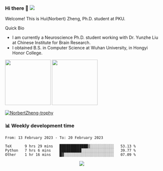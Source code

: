 ### Hi there 👋 ![](https://komarev.com/ghpvc/?username=fassial)

Welcome! This is Hui(Norbert) Zheng, Ph.D. student at PKU.

<!--
**Fassial/fassial** is a ✨ _special_ ✨ repository because its `README.md` (this file) appears on your GitHub profile.

Here are some ideas to get you started:

- 🔭 I’m currently working on ...
- 🌱 I’m currently learning ...
- 👯 I’m looking to collaborate on ...
- 🤔 I’m looking for help with ...
- 💬 Ask me about ...
- 📫 How to reach me: ...
- 😄 Pronouns: ...
- ⚡ Fun fact: ...
-->

Quick Bio
- I am currently a Neuroscience Ph.D. student working with Dr. Yunzhe Liu at Chinese Institute for Brain Research.
- I obtained B.S. in Computer Science at Wuhan University, in Hongyi Honor College.

<!-- GitHub Statistics -->
<div >
  <img height="150px" src="https://github-readme-stats.vercel.app/api?username=NorbertZheng&hide_title=true&hide_border=true&show_icons=trueline_height=21&text_color=000&icon_color=000&bg_color=0,ea6161,ffc64d,fffc4d,52fa5a&theme=graywhite&count_private=true" />
  <img height="150px" src="https://github-readme-stats.vercel.app/api/top-langs/?username=NorbertZheng&hide_title=true&hide_border=true&layout=compact&langs_count=6&text_color=000&icon_color=fff&bg_color=0,52fa5a,4dfcff,c64dff&theme=graywhite&hide=Jupyter%20Notebook" />
  <p align="left"> <a href="https://github.com/ryo-ma/github-profile-trophy"><img src="https://github-profile-trophy.vercel.app/?username=NorbertZheng&margin-w=10&row=1&column=7" alt="NorbertZheng-trophy" /></a> </p>
</div>

### 📊 Weekly development time
<!--START_SECTION:waka-->

```text
From: 13 February 2023 - To: 20 February 2023

TeX      9 hrs 29 mins   █████████████▒░░░░░░░░░░░   53.13 %
Python   7 hrs 6 mins    ██████████░░░░░░░░░░░░░░░   39.77 %
Other    1 hr 16 mins    █▓░░░░░░░░░░░░░░░░░░░░░░░   07.09 %
```

<!--END_SECTION:waka-->

<!-- GitHub Activity Graph -->
<div align="center"><img src="https://github-readme-activity-graph.cyclic.app/graph?username=NorbertZheng&theme=github" /></div>
